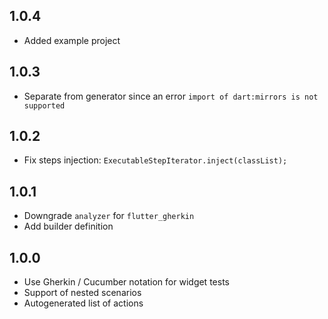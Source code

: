 ## 1.0.4

* Added example project

## 1.0.3

* Separate from generator since an error `import of dart:mirrors is not supported`

## 1.0.2

* Fix steps injection: `ExecutableStepIterator.inject(classList);`

## 1.0.1

* Downgrade `analyzer` for `flutter_gherkin`
* Add builder definition

## 1.0.0

* Use Gherkin / Cucumber notation for widget tests
* Support of nested scenarios
* Autogenerated list of actions

